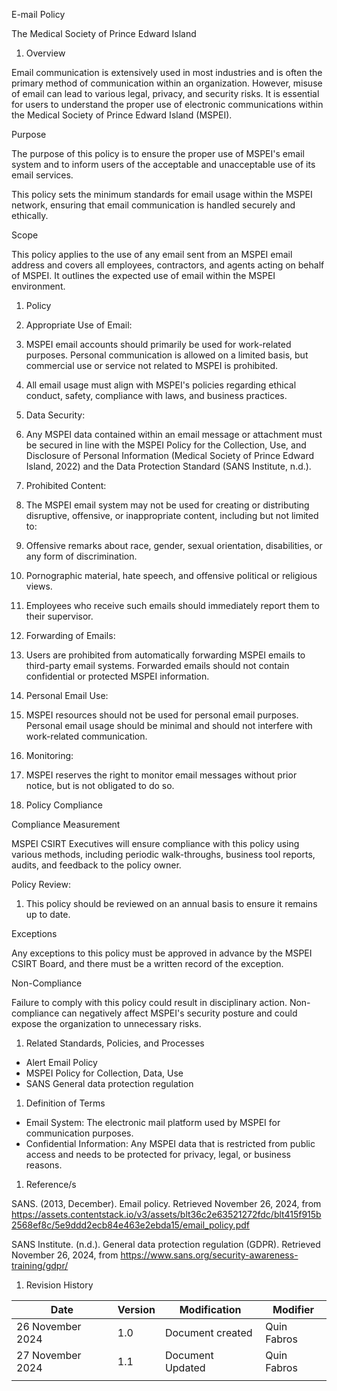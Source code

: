 E-mail Policy

The Medical Society of Prince Edward Island





1. Overview


Email communication is extensively used in most industries and is often the primary method of communication within an organization. However, misuse of email can lead to various legal, privacy, and security risks. It is essential for users to understand the proper use of electronic communications within the Medical Society of Prince Edward Island (MSPEI).



Purpose



The purpose of this policy is to ensure the proper use of MSPEI's email system and to inform users of the acceptable and unacceptable use of its email services.

This policy sets the minimum standards for email usage within the MSPEI network, ensuring that email communication is handled securely and ethically.



Scope



This policy applies to the use of any email sent from an MSPEI email address and covers all employees, contractors, and agents acting on behalf of MSPEI. It outlines the expected use of email within the MSPEI environment.





1. Policy


1. Appropriate Use of Email:
1. MSPEI email accounts should primarily be used for work-related purposes. Personal communication is allowed on a limited basis, but commercial use or service not related to MSPEI is prohibited.
1. All email usage must align with MSPEI's policies regarding ethical conduct, safety, compliance with laws, and business practices.


1. Data Security:
1. Any MSPEI data contained within an email message or attachment must be secured in line with the MSPEI Policy for the Collection, Use, and Disclosure of Personal Information (Medical Society of Prince Edward Island, 2022) and the Data Protection Standard (SANS Institute, n.d.).


1. Prohibited Content:
1. The MSPEI email system may not be used for creating or distributing disruptive, offensive, or inappropriate content, including but not limited to:
1. Offensive remarks about race, gender, sexual orientation, disabilities, or any form of discrimination.
1. Pornographic material, hate speech, and offensive political or religious views.
1. Employees who receive such emails should immediately report them to their supervisor.


1. Forwarding of Emails:
1. Users are prohibited from automatically forwarding MSPEI emails to third-party email systems. Forwarded emails should not contain confidential or protected MSPEI information.


1. Personal Email Use:
1. MSPEI resources should not be used for personal email purposes. Personal email usage should be minimal and should not interfere with work-related communication.


1. Monitoring:
1. MSPEI reserves the right to monitor email messages without prior notice, but is not obligated to do so.




1. Policy Compliance


Compliance Measurement



MSPEI CSIRT Executives will ensure compliance with this policy using various methods, including periodic walk-throughs, business tool reports, audits, and feedback to the policy owner.



Policy Review:

1. This policy should be reviewed on an annual basis to ensure it remains up to date.


Exceptions



Any exceptions to this policy must be approved in advance by the MSPEI CSIRT Board, and there must be a written record of the exception.





Non-Compliance



Failure to comply with this policy could result in disciplinary action. Non-compliance can negatively affect MSPEI's security posture and could expose the organization to unnecessary risks.





1. Related Standards, Policies, and Processes


- Alert Email Policy
- MSPEI Policy for Collection, Data, Use 
- SANS General data protection regulation 


1. Definition of Terms


- Email System: The electronic mail platform used by MSPEI for communication purposes.
- Confidential Information: Any MSPEI data that is restricted from public access and needs to be protected for privacy, legal, or business reasons.




1. Reference/s




SANS. (2013, December). Email policy. Retrieved November 26, 2024, from https://assets.contentstack.io/v3/assets/blt36c2e63521272fdc/blt415f915b2568ef8c/5e9ddd2ecb84e463e2ebda15/email_policy.pdf

SANS Institute. (n.d.). General data protection regulation (GDPR). Retrieved November 26, 2024, from https://www.sans.org/security-awareness-training/gdpr/



1. Revision History




| Date | Version | Modification | Modifier |
|----------|----------|----------|----------|
| 26 November 2024 | 1.0 | Document created | Quin Fabros |
| 27 November 2024 | 1.1 | Document Updated | Quin Fabros |
|  |  |  |   |




